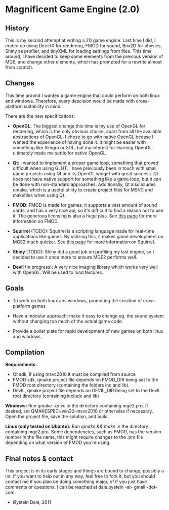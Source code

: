 ﻿Magnificent Game Engine (2.0)
=====================================

History
------------------------------------

This is my second attempt at writing a 2D game engine. Last time I did, I ended up
using DirectX for rendering, FMOD for sound, Box2D for physics, Shiny as
profiler, and tinyXML for loading settings from files. This time around, I have
decided to keep some elements from the previous version of MGE, and change other
elements, which has prompted for a rewrite almost from scratch.

Changes
------------------------------------

This time around I wanted a game engine that could perform on both linux and
windows. Therefore, every descision would be made with cross-platform
suitability in mind. 

There are the new specifications:

* <b>OpenGL</b>: The biggest change this time is my use of OpenGL for rendering, 
  which is the only obvious choice, apart from all the available abstractions of
  OpenGL. I chose to go with native OpenGL becase I wanted the experience of
  having done it. It might be easier with something like Allegro or SDL, but my
  interest for learning OpenGL ultimately made me settle for native OpenGL.

* <b>Qt</b>: I wanted to implement a proper game loop, something that proved
  difficult when using GLUT. I have previously been in touch with small game
  projects using Qt and its OpenGL widget with great success. Qt does not have
  native support for something like a game loop, but it can be done with
  non-standard approaches. Additionally, Qt also icludes qmake, which is a
  useful utility to create project files for MSVC and makefiles when using Qt. 

* <b>FMOD</b>: FMOD is made for games, it supports a vast amount of sound cards,
 and has a very nice api, so it's difficult to find a reason not to use it.
 The generous licensing is also a huge plus. See <a href="www.fmod.org">this
 page</a> for more information on FMOD.

* <b>Squirrel</b> (TODO): Squirrel is a scripting language made for real-time
  applications like games. By utilizing this, it makes game development on MGE2
  much quicker. See <a href="www.squirrel-lang.org">this page</a> for more
  information on Squirrel.

* <b>Shiny</b> (TODO): Shiny did a good job on profiling my last engine, so I
  decided to use it once more to ensure MGE2 performs well.

* <b>DevIl</b> (In progress): A very nice imaging library which works very well
  with OpenGL. Will be used to load textures.

Goals
----------------------------------

* To work on both linux ans windows, promoting the creation of cross-platform
  games

* Have a modular approach; make it easy to change eg. the sound system without
  changing too much of the actual game code.

* Provide a boiler plate for rapid development of new games on both linux and
  windows.

Compilation
---------------------------------

<b>Requirements:</b>
* Qt sdk, if using msvc2010 it must be compiled from source
* FMOD sdk, qmake project file depends on FMOD\_DIR being set to the FMOD root
  directory (containing the folders inc and lib).
* DevIL, qmake project file depends on DEVIL\_DIR being set to the DevIl root
  directory (containing include and lib)

<b>Windows:</b>
Run _qmake -tp vc_ in the directory containing mge2.pro. If desired, set
QMAKESPEC=win32-msvc2010 or otherwise if necessary. Open the project file, save
the solution, and build.

<b>Linux (only tested on Ubuntu):</b>
Run _qmake && make_ in the directory containing mge2.pro. Some dependencies,
such as FMOD, has the version number in the file name, this might require
changes to the .pro file depending on what version of FMOD you're using.

Final notes & contact
--------------------------------
This project is in its early stages and things are bound to change, possibly a
lot. If you want to help out in any way, feel free to fork it, but you should
contact me if you plan on doing something major, of if you just have comments 
or questions. I can be reached at dale.oystein -at- gmail -dot- com.

- Øystein Dale, 2011
